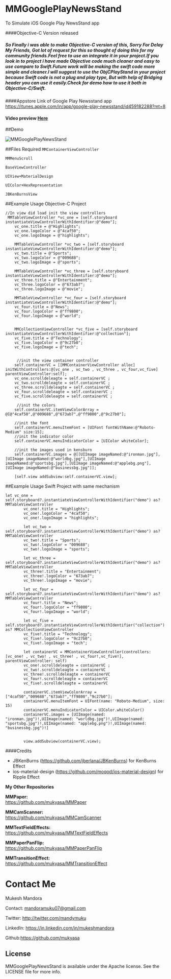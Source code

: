 # MMGooglePlayNewsStand
To Simulate iOS Google Play NewsStand app


####Objective-C Version released 

##### So Finally i was able to make Objective-C version of this, Sorry For Delay My Friends, Got lot of request for this so thought of doing this for my community friends.Feel free to use an integrate it in your project.If you look in to project i have made Objective code much cleaner and easy to use compare to Swift.Future work will be making the swift code more simple and cleaner.I will suggest to use the ObjCPlayStand in your project because Swift code is not a plug and play type, But with help of Bridging header you can use it easily.Check for demo how to use it both in Objective-C/Swift.

####Appstore Link of Google Play Newsstand app
https://itunes.apple.com/in/app/google-play-newsstand/id459182288?mt=8

#### Video preview [Here](https://www.youtube.com/watch?v=WdfkO9LnPkg)

##Demo

![MMGooglePlayNewsStand](https://github.com/mukyasa/MMGooglePlayNewsStand/blob/master/MMGooglePlayNewsStand/newststand.gif)<br />

##Files Required 
`MMContainerViewController`

`MMMenuScroll`

`BaseViewController`

`UIView+MaterialDesign`

`UIColor+HexRepresentation`

`JBKenBurnsView`


##Example Usage Objective-C Project
```
//In view did load init the view controllers
 MMTableViewController *vc_one = [self.storyboard instantiateViewControllerWithIdentifier:@"demo"];
    vc_one.title = @"Highlights";
    vc_one.logoColor = @"4caf50";
    vc_one.logoImage = @"highlights";
    
    MMTableViewController *vc_two = [self.storyboard instantiateViewControllerWithIdentifier:@"demo"];
    vc_two.title = @"Sports";
    vc_two.logoColor = @"009688";
    vc_two.logoImage = @"sports";

    MMTableViewController *vc_three = [self.storyboard instantiateViewControllerWithIdentifier:@"demo"];
    vc_three.title = @"Entertainment";
    vc_three.logoColor = @"673ab7";
    vc_three.logoImage = @"movie";

    MMTableViewController *vc_four = [self.storyboard instantiateViewControllerWithIdentifier:@"demo"];
    vc_four.title = @"News";
    vc_four.logoColor = @"ff9800";
    vc_four.logoImage = @"world";

    
    MMCollectionViewController *vc_five = [self.storyboard instantiateViewControllerWithIdentifier:@"collection"];
    vc_five.title = @"Technology";
    vc_five.logoColor = @"9c27b0";
    vc_five.logoImage = @"tech";


     //init the view container controller
    self.containerVC = [[MMContainerViewController alloc] initWithControllers:@[vc_one , vc_two , vc_three , vc_four,vc_five] parentViewController:self];
    vc_one.scrolldeleagte = self.containerVC ;
    vc_two.scrolldeleagte = self.containerVC ;
    vc_three.scrolldeleagte = self.containerVC ;
    vc_four.scrolldeleagte = self.containerVC ;
    vc_five.scrolldeleagte = self.containerVC ;
    
     //init the colors
    self.containerVC.itemViewColorArray = @[@"4caf50",@"009688",@"673ab7",@"ff9800",@"9c27b0"];
    
    //init the font
    self.containerVC.menuItemFont = [UIFont fontWithName:@"Roboto-Medium" size:15];
    //init the indicator color
    self.containerVC.menuIndicatorColor = [UIColor whiteColor];
    
    //init the images used in kensburn
    self.containerVC.images = @[[UIImage imageNamed:@"ironman.jpg"],[UIImage imageNamed:@"worldbg.jpg"],[UIImage imageNamed:@"sportsbg.jpg"],[UIImage imageNamed:@"applebg.png"],[UIImage imageNamed:@"businessbg.jpg"]];

    [self.view addSubview:self.containerVC.view];
```

##Example Usage Swift Project with same mechanism

```
let vc_one = self.storyboard?.instantiateViewControllerWithIdentifier("demo") as? MMTableViewController
        vc_one!.title = "Highlights";
        vc_one!.logoColor = "4caf50";
        vc_one!.logoImage = "highlights";
        
        let vc_two = self.storyboard?.instantiateViewControllerWithIdentifier("demo") as? MMTableViewController
        vc_two!.title = "Sports";
        vc_two!.logoColor = "009688";
        vc_two!.logoImage = "sports";

        let vc_three = self.storyboard?.instantiateViewControllerWithIdentifier("demo") as? MMTableViewController
        vc_three!.title = "Entertainment";
        vc_three!.logoColor = "673ab7";
        vc_three!.logoImage = "movie";
        
        let vc_four = self.storyboard?.instantiateViewControllerWithIdentifier("demo") as? MMTableViewController
        vc_four!.title = "News";
        vc_four!.logoColor = "ff9800";
        vc_four!.logoImage = "world";

        let vc_five = self.storyboard?.instantiateViewControllerWithIdentifier("collection") as? MMCollectionViewController
        vc_five!.title = "Technology";
        vc_five!.logoColor = "9c27b0";
        vc_five!.logoImage = "tech";
        
        let containerVC = MMContainerViewController(controllers: [vc_one! , vc_two! , vc_three! , vc_four!,vc_five!], parentViewController: self)
        vc_one!.scrolldeleagte = containerVC ;
        vc_two!.scrolldeleagte = containerVC
        vc_three!.scrolldeleagte = containerVC
        vc_four!.scrolldeleagte = containerVC
        vc_five!.scrolldeleagte = containerVC
        
        containerVC.itemViewColorArray = ["4caf50","009688","673ab7","ff9800","9c27b0"];
        containerVC.menuItemFont = UIFont(name: "Roboto-Medium", size: 15)
        containerVC.menuIndicatorColor = UIColor.whiteColor()
        containerVC.images = [UIImage(named: "ironman.jpg")!,UIImage(named: "worldbg.jpg")!,UIImage(named: "sportsbg.jpg")!,UIImage(named: "applebg.png")!,UIImage(named: "businessbg.jpg")!]


        view.addSubview(containerVC.view);
```



####Credits
* JBKenBurns (https://github.com/jberlana/JBKenBurns) for KenBurns Effect
* ios-material-design (https://github.com/moqod/ios-material-design) for Ripple Effect



**My Other Repositories**

**MMPaper:**<br />
https://github.com/mukyasa/MMPaper<br />

**MMCamScanner:**<br />
https://github.com/mukyasa/MMCamScanner<br />

**MMTextFieldEffects:**<br />
https://github.com/mukyasa/MMTextFieldEffects<br />

**MMPaperPanFlip:**<br /> 
https://github.com/mukyasa/MMPaperPanFlip<br />

**MMTransitionEffect:**<br />
https://github.com/mukyasa/MMTransitionEffect<br />

Contact Me
==========
Mukesh Mandora

Contact: mandoramuku07@gmail.com

Twitter: http://twitter.com/mandymuku

LinkedIn: https://in.linkedin.com/in/mukeshmandora

Github:https://github.com/mukyasa


## License
MMGooglePlayNewsStand is available under the Apache license. See the LICENSE file for more info.
